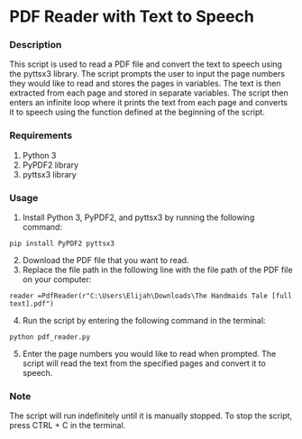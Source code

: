 # PDF Reader with Text to Speech

### Description
This script is used to read a PDF file and convert the text to speech using the pyttsx3 library. The script prompts the user to input the page numbers they would like to read and stores the pages in variables. The text is then extracted from each page and stored in separate variables. The script then enters an infinite loop where it prints the text from each page and converts it to speech using the function defined at the beginning of the script.

### Requirements
1. Python 3
2. PyPDF2 library
3. pyttsx3 library

### Usage
1. Install Python 3, PyPDF2, and pyttsx3 by running the following command:

```pip install PyPDF2 pyttsx3```

2. Download the PDF file that you want to read.
3. Replace the file path in the following line with the file path of the PDF file on your computer:


```reader =PdfReader(r"C:\Users\Elijah\Downloads\The Handmaids Tale [full text].pdf")```

4. Run the script by entering the following command in the terminal:

```python pdf_reader.py```

5. Enter the page numbers you would like to read when prompted. The script will read the text from the specified pages and convert it to speech.

### Note
The script will run indefinitely until it is manually stopped. To stop the script, press CTRL + C in the terminal.










